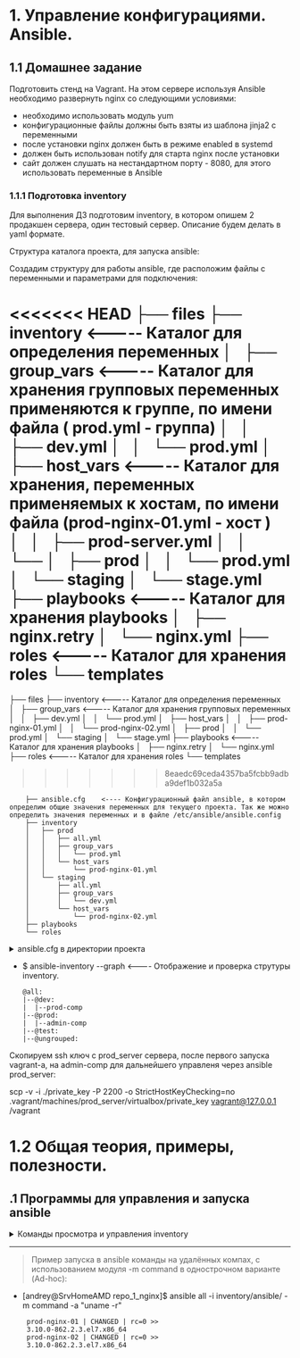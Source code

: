 
#         1. Управление конфигурациями. Ansible.
##      1.1 Домашнее задание
Подготовить стенд на Vagrant. На этом сервере используя Ansible необходимо развернуть nginx со следующими
условиями:
 - необходимо использовать модуль yum
 - конфигурационные файлы должны быть взяты из шаблона jinja2 с переменными
 - после установки nginx должен быть в режиме enabled в systemd
 - должен быть использован notify для старта nginx после установки
 - сайт должен слушать на нестандартном порту - 8080, для этого использовать переменные в Ansible



###      1.1.1 Подготовка inventory
Для выполнения ДЗ подготовим inventory, в котором опишем 2 продакшен сервера, один тестовый сервер. Описание будем делать в yaml формате.




Структура каталога  проекта, для запуска ansible:

Создадим структуру  для работы ansible, где расположим файлы с переменными и параметрами для подключения:


<<<<<<< HEAD
        ├── files
        ├── inventory             <----- Каталог для определения переменных
        │   ├── group_vars        <----- Каталог для хранения групповых переменных применяются к группе, по имени файла ( prod.yml - группа)
        │   │   ├── dev.yml
        │   │   └── prod.yml
        │   ├── host_vars           <----- Каталог для хранения, переменных применяемых к хостам, по имени файла (prod-nginx-01.yml - хост )
        │   │   ├── prod-server.yml
        │   │   └──
        │   ├── prod
        │   │   └── prod.yml
        │   └── staging
        │       └── stage.yml
        ├── playbooks             <----- Каталог для хранения playbooks
        │   ├── nginx.retry
        │   └── nginx.yml
        ├── roles                 <----- Каталог для хранения roles
        └── templates
=======
├── files
├── inventory             <----- Каталог для определения переменных
│   ├── group_vars        <----- Каталог для хранения групповых переменных
│   │   ├── dev.yml
│   │   └── prod.yml
│   ├── host_vars
│   │   ├── prod-nginx-01.yml
│   │   └── prod-nginx-02.yml
│   ├── prod
│   │   └── prod.yml
│   └── staging
│       └── stage.yml
├── playbooks             <----- Каталог для хранения playbooks
│   ├── nginx.retry
│   └── nginx.yml
├── roles                 <----- Каталог для хранения roles
└── templates
>>>>>>> 8eaedc69ceda4357ba5fcbb9adba9def1b032a5a


        ├── ansible.cfg    <---- Конфигурационный файл ansible, в котором определим общие значения переменных для текущего проекта. Так же можно определить значения переменных и в файле /etc/ansible/ansible.config      
        ├── inventory      
        │   ├── prod
        │   │   ├── all.yml
        │   │   ├── group_vars
        │   │   │   └── prod.yml
        │   │   └── host_vars
        │   │       └── prod-nginx-01.yml
        │   └── staging
        │       ├── all.yml
        │       ├── group_vars
        │       │   └── dev.yml
        │       └── host_vars
        │           └── prod-nginx-02.yml
        ├── playbooks      
        └── roles          

<details>
             <summary>ansible.cfg в директории проекта</summary>

Файл расположим в корневой папке, где находится и Vagrantfile

    [defaults]
    inventory = ansible/inventory
    transport = smart
    roles_path = ./roles
    remote_user = vagrant
    host_key_checking = False
    retry_files_enabled = True
    log_path = /var/log/ansible.log
    display_args_to_stdout = True

    [diff]
    # Always print diff when running ( same as always running with -D/--diff )
    always = yes
    # Set how many context lines to show in diff
    context = 3

</details>

- $ ansible-inventory --graph     <---- Отображение и проверка струтуры inventory.

      @all:
      |--@dev:
      |  |--prod-comp
      |--@prod:
      |  |--admin-comp
      |--@test:
      |--@ungrouped:



Скопируем ssh ключ с prod_server сервера, после первого запуска vagrant-a, на admin-comp для дальнейшего управленя через ansible
prod_server:

scp -v -i ./private_key -P 2200 -o StrictHostKeyChecking=no  .vagrant/machines/prod_server/virtualbox/private_key  vagrant@127.0.0.1 /vagrant


##         

#       1.2 Общая теория, примеры, полезности.


##    .1 Программы для управления и запуска ansible

<details>
             <summary>Команды просмотра и управления inventory</summary>


<details>
             <summary> Inventory "--graph"</summary>  

1.   $ ansible-inventory --graph     <---- Отображение и проверка струтуры inventory для всех параметров в графическом виде .

            @all:
            |--@dev:
            |  |--prod-comp
            |--@prod:
            |  |--admin-comp
            |--@test:
            |--@ungrouped:

</details>

___

<details>
             <summary> Inventory "--list"</summary>

2.  $ ansible-inventory --list        <---- Отображение и проверка inventory в виде структуры.

<<<<<<< HEAD
            {
                "_meta": {
                    "hostvars": {
                        "admin-comp": {
                            "ansible_host": "192.168.50.10",
                            "ansible_port": 22,
                            "ansible_private_key_file": "/installs/Study/OTUS/lesson_15_ANSIBLE_2/homework_lesson15_ANSIBLE_staging/.vagrant/machines/prod-nginx-01/virtualbox/private_key",
                            "ansible_user": "vagrant",
                            "test_var": "test_var_group"
                        },
                        "prod-comp": {
                            "ansible_host": "192.168.50.11",
                            "ansible_port": 22,
                            "ansible_private_key_file": "./private_key",
                            "ansible_user": "vagrant"
                        .......
                        .......
                        .......
                    }
=======
      {
          "_meta": {
              "hostvars": {
                  "admin-comp": {
                      "ansible_host": "192.168.50.10",
                      "ansible_port": 22,
                      "ansible_private_key_file": "/installs/Study/OTUS/lesson_15_ANSIBLE_2/homework_lesson15_ANSIBLE_staging/.vagrant/machines/prod-nginx-01/virtualbox/private_key",
                      "ansible_user": "vagrant",
                      "test_var": "test_var_group"
                  },
                  "prod-comp": {
                      "ansible_host": "192.168.50.11",
                      "ansible_port": 22,
                      "ansible_private_key_file": "./private_key",
                      "ansible_user": "vagrant"
                   .......
                   .......
                   .......
            }
>>>>>>> 8eaedc69ceda4357ba5fcbb9adba9def1b032a5a
</details>

___

<details>
             <summary> Inventory "--graph --vars"</summary>

3.  $ ansible-inventory prod --graph --vars         <---- Отображение и проверка переменных группы prod  в inventory

            @prod:
            |--prod-nginx-01
            |  |--{ansible_host = 127.0.0.1}
            |  |--{ansible_port = 2222}
            |  |--{ansible_private_key_file = /installs/Study/OTUS/lesson_15_ANSIBLE_2/homework_lesson15_ANSIBLE_staging/.vagrant/machines/prod-nginx-01/virtualbox/private_key}
            |  |--{ansible_user = vagrant}
            |--prod-nginx-02
            |  |--{ansible_host = 127.0.0.1}
            |  |--{ansible_port = 2200}
            |  |--{ansible_private_key_file = /installs/Study/OTUS/lesson_15_ANSIBLE_2/homework_lesson15_ANSIBLE_staging/.vagrant/machines/prod-nginx-02/virtualbox/private_key}
            |  |--{ansible_user = vagrant}

</details>
</details>

___


> Пример запуска в ansible команды на удалённых компах, с использованием модуля -m command  в однострочном варианте (Ad-hoc):

*  [andrey@SrvHomeAMD repo_1_nginx]$ ansible all -i inventory/ansible/ -m command -a "uname -r"

        prod-nginx-01 | CHANGED | rc=0 >>
        3.10.0-862.2.3.el7.x86_64
        prod-nginx-02 | CHANGED | rc=0 >>
        3.10.0-862.2.3.el7.x86_64
